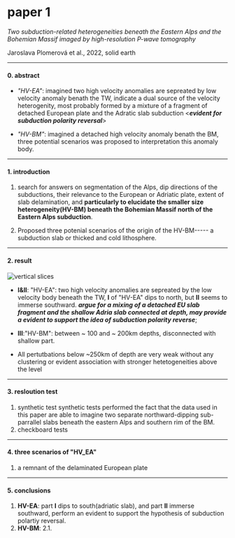 # paper 1

 _Two subduction-related heterogeneities beneath the Eastern Alps and the  Bohemian Massif imaged by high-resolution P-wave tomography_

 Jaroslava Plomerová et al., 2022, solid earth
___
#### 0. abstract
* _"HV-EA"_: imagined two high velocity anomalies are sepreated by low velocity anomaly benath the TW, indicate a dual source of the velocity heterogenity, most probably formed by a mixture of a fragment of detached European plate and the Adratic slab subduction <___evident for subduction polarity reversal___> 

* _"HV-BM"_: imagined a detached high velocity anomaly benath the BM, three potential scenarios was proposed to  interpretation this anomaly body.
___
#### 1. introduction

1. search for answers on segmentation of the Alps, dip directions of the subductions, their relevance to the European or Adriatic plate, extent of slab delamination, and __particularly to elucidate the smaller size heterogeneity(HV-BM) beneath the Bohemian Massif north of the Eastern Alps subduction__.

2. Proposed three potenial scenarios of the origin of the HV-BM----- a subduction slab or thicked and cold lithosphere.
___
#### 2. result

![vertical slices](/fig/paper1_1.png)


* __I&II__: "HV-EA": two high velocity anomalies are sepreated by the low velocity body beneath the TW, __I__ of "HV-EA" dips to north, but __II__ seems to immerse southward. ___argue for a mixing of a detached EU slab fragment and the shallow Adria slab connected at depth, may provide a evident to support the idea of subduction polarity reverse___;  

* __III__:"HV-BM":  between ~ 100 and ~ 200km depths, disconnected with shallow part.  

* All pertutbations below ~250km of depth are very weak without any clustering or evident association with stronger hetetogeneities above the level

___
#### 3. resloution test
1. synthetic test
synthetic tests performed the fact that the data used in this paper are able to imagine two separate northward-dipping sub-parrallel slabs beneath the eastern Alps and southern rim of the BM.
2. checkboard tests
___
#### 4. three scenarios of "HV_EA"
1. a remnant of the delaminated European plate

___
#### 5. conclusions
1. __HV-EA__: part __I__ dips to south(adriatic slab), and part __II__ immerse southward, perform an evident to support the hypothesis of subduction polartiy reversal.
2. __HV-BM__: 
    2.1.


